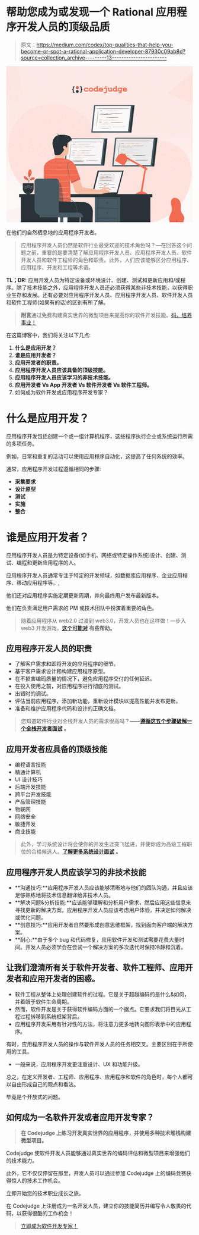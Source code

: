 # 帮助您成为或发现一个 Rational 应用程序开发人员的顶级品质

> 原文：<https://medium.com/codex/top-qualities-that-help-you-become-or-spot-a-rational-application-developer-87930c09ab8d?source=collection_archive---------13----------------------->

![](img/6c75f3a30c91890e1473b23312514550.png)

在他们的自然栖息地的应用程序开发者。

> 应用程序开发人员仍然是软件行业最受欢迎的技术角色吗？—在回答这个问题之前，重要的是要清楚了解应用程序开发人员、应用程序开发人员、软件开发人员和软件工程师的角色和职责。此外，人们应该能够区分应用程序、应用程序、开发和工程等术语。

**TL；DR:** 应用开发人员为特定设备或环境设计、创建、测试和更新应用和/或程序。除了技术技能之外，应用程序开发人员还必须获得某些非技术技能，以获得职业生存和发展。还有必要对应用程序开发人员、应用程序开发人员、软件开发人员和软件工程师(如果有的话)的区别有所了解。

> **附言**通过免费构建真实世界的微型项目来提高你的软件开发技能。[码，培养事业！](https://codejudge.io/developer/)

在这篇博客中，我们将关注以下几点:

1.  **什么是应用开发？**
2.  **谁是应用开发者？**
3.  **应用开发者的职责。**
4.  **应用程序开发人员应该具备的顶级技能。**
5.  **应用程序开发人员应该学习的非技术技能。**
6.  **应用开发者 Vs App 开发者 Vs 软件开发者 Vs 软件工程师。**
7.  如何成为软件开发或应用程序开发专家？

# **什么是应用开发？**

应用程序开发包括创建一个或一组计算机程序，这些程序执行企业或系统运行所需的多项任务。

例如，日常和重复的活动可以使用应用程序自动化，这提高了任何系统的效率。

通常，应用程序开发过程遵循相同的步骤:

*   **采集要求**
*   **设计原型**
*   **测试**
*   **实施**
*   **整合**

# **谁是应用开发者？**

应用程序开发人员是为特定设备(如手机、网络或特定操作系统)设计、创建、测试、编程和更新应用程序的人。

应用程序开发人员通常专注于特定的开发领域，如数据库应用程序、企业应用程序、移动应用程序等。,

他们还对应用程序实施定期更新周期，并向最终用户发布最新版本。

他们在负责满足用户需求的 PM 或技术团队中扮演着重要的角色。

> 随着应用程序从 web2.0 过渡到 web3.0，开发人员也在这样做！—步入 web3 开发游戏，[**这个可能对**](/codex/blockchain-concepts-skills-that-aspiring-web3-developers-should-learn-98151efa996a) **有些帮助。**

## **应用程序开发人员的职责**

*   了解客户需求和即将开发的应用程序的细节。
*   基于客户需求设计和构建应用程序原型。
*   在不损害编码质量的情况下，避免应用程序交付的任何延迟。
*   在投入使用之前，对应用程序进行彻底的测试。
*   出错时的调试。
*   评估当前应用程序，添加新功能，重新设计模块以提高性能并发布更新。
*   准备和维护应用程序代码和设计的正确文档。

> 您知道软件行业对全栈开发人员的需求很高吗？**——**[**遵循这五个步骤破解一个全栈开发者面试**](/codex/crack-a-full-stack-developer-interview-in-5-simple-but-doable-steps-c4c3ec9ad57a) **。**

## **应用开发者应具备的顶级技能**

*   编程语言技能
*   精通计算机
*   UI 设计技巧
*   后端开发技能
*   跨平台开发技能
*   产品管理技能
*   物联网
*   网络安全
*   敏捷开发
*   商业技能

> 此外，学习系统设计将会使你的开发生涯突飞猛进，并使你成为高级工程职位的合格候选人。[**了解更多系统设计面试**](/codex/10-system-design-interview-questions-you-should-know-a9843baddd9f) **。**

## **应用程序开发人员应该学习的非技术技能**

*   **沟通技巧:**应用程序开发人员应该能够清晰地与他们的团队沟通，并且应该足够熟练地将技术信息翻译给非技术人员。
*   **解决问题&分析技能:**应该能够理解和分析用户需求，然后应用这些信息来寻找更新的解决方案。应用程序开发人员应该考虑用户体验，并决定如何解决或优化问题。
*   **创意技巧:**应用开发者自然要形成创意思维框架，找到面向客户端的解决方案。
*   **耐心:**由于多个 bug 和代码修复，应用软件开发和测试需要花费大量时间。开发人员必须学会在尝试一个解决方案的多次迭代时保持冷静和沉着。

## **让我们澄清所有关于软件开发者、软件工程师、应用开发者和应用开发者的困惑。**

*   软件工程从整体上处理创建软件的过程。它是关于超越编码的是什么&如何，并着眼于软件生命周期。
*   然而，软件开发是关于获得软件编码方面的一个据点。它要求我们将目光从工程过程转移到系统框架背后。
*   应用程序开发采用有针对性的方法，将注意力更多地转向图形表示中的应用程序。

有时，应用程序开发人员的操作与软件开发人员的任务相交叉。主要区别在于所使用的工具。

*   一般来说，应用程序开发更注重设计、UX 和功能升级。

总之，在定义开发者、工程师、应用程序、应用程序和软件的角色时，每个人都可以自由形成自己的观点和看法。

毕竟是个开放式的问题。

## 如何成为一名软件开发或者应用开发专家？

> **在 Codejudge 上练习开发真实世界的应用程序，并使用多种技术堆栈构建微型项目。**

Codejudge 使软件开发人员能够通过真实世界的编码评估和微型项目来增强他们的技术能力。

此外，它不仅仅停留在那里，开发人员可以通过参加 Codejudge 上的编码竞赛获得惊人的技术工作机会。

立即开始您的技术职业成长之旅。

在 Codejudge 上注册成为一名开发人员，建立你的技能简历并编写令人敬畏的代码，以获得很酷的工作机会！

> [立即成为软件开发专家！](https://develop.codejudge.io/practice)